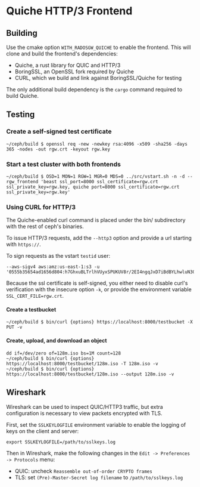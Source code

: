 # Quiche HTTP/3 Frontend

## Building

Use the cmake option `WITH_RADOSGW_QUICHE` to enable the frontend. This will clone and build the frontend's dependencies:

* Quiche, a rust library for QUIC and HTTP/3
* BoringSSL, an OpenSSL fork required by Quiche
* CURL, which we build and link against BoringSSL/Quiche for testing

The only additional build dependency is the `cargo` command required to build Quiche.

## Testing

### Create a self-signed test certificate

	~/ceph/build $ openssl req -new -newkey rsa:4096 -x509 -sha256 -days 365 -nodes -out rgw.crt -keyout rgw.key

### Start a test cluster with both frontends

	~/ceph/build $ OSD=1 MON=1 RGW=1 MGR=0 MDS=0 ../src/vstart.sh -n -d --rgw_frontend 'beast ssl_port=8000 ssl_certificate=rgw.crt ssl_private_key=rgw.key, quiche port=8000 ssl_certificate=rgw.crt ssl_private_key=rgw.key'

### Using CURL for HTTP/3

The Quiche-enabled curl command is placed under the bin/ subdirectory with the rest of ceph's binaries.

To issue HTTP/3 requests, add the `--http3` option and provide a url starting with `https://`.

To sign requests as the vstart `testid` user:

	--aws-sigv4 aws:amz:us-east-1:s3 -u '0555b35654ad1656d804:h7GhxuBLTrlhVUyxSPUKUV8r/2EI4ngqJxD7iBdBYLhwluN30JaT3Q=='

Because the ssl certificate is self-signed, you either need to disable curl's verification with the insecure option `-k`, or provide the environment variable `SSL_CERT_FILE=rgw.crt`.

#### Create a testbucket

	~/ceph/build $ bin/curl {options} https://localhost:8000/testbucket -X PUT -v

#### Create, upload, and download an object

	dd if=/dev/zero of=128m.iso bs=1M count=128
	~/ceph/build $ bin/curl {options} https://localhost:8000/testbucket/128m.iso -T 128m.iso -v
	~/ceph/build $ bin/curl {options} https://localhost:8000/testbucket/128m.iso --output 128m.iso -v

## Wireshark

Wireshark can be used to inspect QUIC/HTTP3 traffic, but extra configuration is necessary to view packets encrypted with TLS.

First, set the `SSLKEYLOGFILE` environment variable to enable the logging of keys on the client and server:

	export SSLKEYLOGFILE=/path/to/sslkeys.log

Then in Wireshark, make the following changes in the `Edit -> Preferences -> Protocols` menu:

* QUIC: uncheck `Reassemble out-of-order CRYPTO frames`
* TLS: set `(Pre)-Master-Secret log filename` to `/path/to/sslkeys.log`
